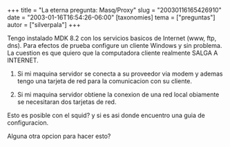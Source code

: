 +++
title = "La eterna pregunta: Masq/Proxy"
slug = "20030116165426910"
date = "2003-01-16T16:54:26-06:00"
[taxonomies]
tema = ["preguntas"]
autor = ["silverpala"]
+++

Tengo instalado MDK 8.2 con los servicios basicos de Internet (www, ftp,
dns). Para efectos de prueba configure un cliente Windows y sin
problema. La cuestion es que quiero que la computadora cliente realmente
SALGA A INTERNET.

1.  Si mi maquina servidor se conecta a su proveedor via modem y ademas
    tengo una tarjeta de red para la comunicacion con su cliente.

2.  Si mi maquina servidor obtiene la conexion de una red local
    obiamente se necesitaran dos tarjetas de red.

Esto es posible con el squid? y si es asi donde encuentro una guia de
configuracion.

Alguna otra opcion para hacer esto?

